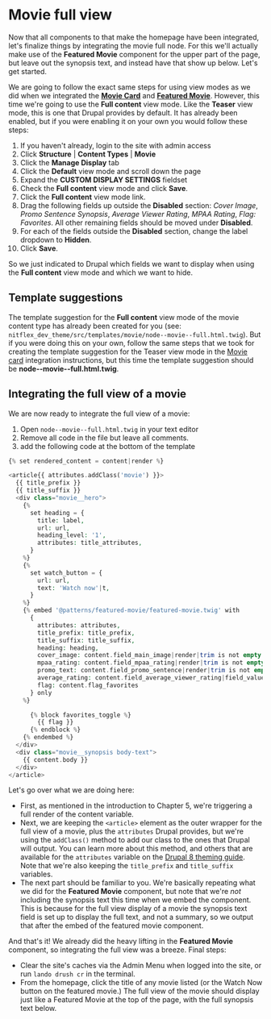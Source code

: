 # Movie full view

Now that all components to that make the homepage have been integrated, let's finalize things by integrating the movie full node. For this we'll actually make use of the **Featured Movie** component for the upper part of the page, but leave out the synopsis text, and instead have that show up below. Let's get started.

We are going to follow the exact same steps for using view modes as we did when we integrated the [**Movie Card**](https://mariohernandez.gitbooks.io/components-training/content/chapter5/integrate/movie.html) and [**Featured Movie**](https://mariohernandez.gitbooks.io/components-training/content/chapter5/integrate/featured-movie.html). However, this time we're going to use the **Full content** view mode. Like the **Teaser** view mode, this is one that Drupal provides by default. It has already been enabled, but if you were enabling it on your own you would follow these steps:

1. If you haven't already, login to the site with admin access
2. Click **Structure** \| **Content Types** \| **Movie**
3. Click the **Manage Display** tab
4. Click the **Default** view mode and scroll down the page
5. Expand the **CUSTOM DISPLAY SETTINGS** fieldset
6. Check the **Full content** view mode and click **Save**.
7. Click the **Full content** view mode link.
8. Drag the following fields up outside the **Disabled** section: _Cover Image_, _Promo Sentence_ _Synopsis_, _Average Viewer Rating_, _MPAA Rating_, _Flag: Favorites_. All other remaining fields should be moved under **Disabled**.
9. For each of the fields outside the **Disabled** section, change the label dropdown to **Hidden**.
10. Click **Save**.

So we just indicated to Drupal which fields we want to display when using the **Full content** view mode and which we want to hide.

## Template suggestions

The template suggestion for the **Full content** view mode of the movie content type has already been created for you \(see: `nitflex_dev_theme/src/templates/movie/node--movie--full.html.twig`\). But if you were doing this on your own, follow the same steps that we took for creating the template suggestion for the Teaser view mode in the [Movie card](movie-card.md#template-suggestions) integration instructions, but this time the template suggestion should be **node--movie--full.html.twig**.

## Integrating the full view of a movie

We are now ready to integrate the full view of a movie:

1. Open `node--movie--full.html.twig` in your text editor
2. Remove all code in the file but leave all comments.
3. add the following code at the bottom of the template

```php
{% set rendered_content = content|render %}

<article{{ attributes.addClass('movie') }}>
  {{ title_prefix }}
  {{ title_suffix }}
  <div class="movie__hero">
    {%
      set heading = {
        title: label,
        url: url,
        heading_level: '1',
        attributes: title_attributes,
      }
    %}
    {%
      set watch_button = {
        url: url,
        text: 'Watch now'|t,
      }
    %}
    {% embed '@patterns/featured-movie/featured-movie.twig' with
      {
        attributes: attributes,
        title_prefix: title_prefix,
        title_suffix: title_suffix,
        heading: heading,
        cover_image: content.field_main_image|render|trim is not empty ? content.field_main_image,
        mpaa_rating: content.field_mpaa_rating|render|trim is not empty ? content.field_mpaa_rating,
        promo_text: content.field_promo_sentence|render|trim is not empty ? content.field_promo_sentence,
        average_rating: content.field_average_viewer_rating|field_value,
        flag: content.flag_favorites
      } only
    %}

      {% block favorites_toggle %}
        {{ flag }}
      {% endblock %}
    {% endembed %}
  </div>
  <div class="movie__synopsis body-text">
    {{ content.body }}
  </div>
</article>
```

Let's go over what we are doing here:

* First, as mentioned in the introduction to Chapter 5, we're triggering a full render of the content variable.
* Next, we are keeping the `<article>` element as the outer wrapper for the full view of a movie, plus the `attributes` Drupal provides, but we're using the `addClass()` method to add our class to the ones that Drupal will output. You can learn more about this method, and others that are available for the `attributes` variable on the [Drupal 8 theming guide](https://www.drupal.org/docs/8/theming-drupal-8/using-attributes-in-templates). Note that we're also keeping the `title_prefix` and `title_suffix` variables.
* The next part should be familiar to you. We're basically repeating what we did for the **Featured Movie** component, but note that we're _not_ including the synopsis text this time when we embed the component. This is because for the full view display of a movie the synopsis text field is set up to display the full text, and not a summary, so we output that after the embed of the featured movie component.

And that's it! We already did the heavy lifting in the **Featured Movie** component, so integrating the full view was a breeze. Final steps:

* Clear the site's caches via the Admin Menu when logged into the site, or run `lando drush cr` in the terminal.
* From the homepage, click the title of any movie listed \(or the Watch Now button on the featured movie.\) The full view of the movie should display just like a Featured Movie at the top of the page, with the full synopsis text below.
